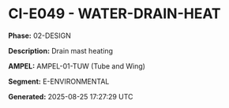 # CI-E049 - WATER-DRAIN-HEAT

**Phase:** 02-DESIGN

**Description:** Drain mast heating

**AMPEL:** AMPEL-01-TUW (Tube and Wing)

**Segment:** E-ENVIRONMENTAL

**Generated:** 2025-08-25 17:27:29 UTC
